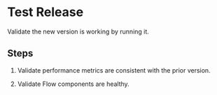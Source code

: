 # Test Release

Validate the new version is working by running it.

## Steps

1. Validate performance metrics are consistent with the prior version.

2. Validate Flow components are healthy.